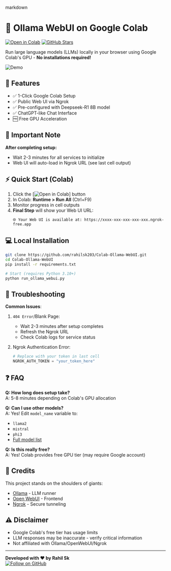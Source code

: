 markdown
# 🚀 Ollama WebUI on Google Colab

[![Open in Colab](https://img.shields.io/badge/Open%20in-Colab-F9AB00?logo=googlecolab&color=525252)](https://colab.research.google.com/drive/1PP44Wq46N8jFisKiIiHzVGgvA6XOnZ60?usp=sharing)
[![GitHub Stars](https://img.shields.io/github/stars/rahilsk203/Colab-Ollama-WebUI?style=social)](https://github.com/rahilsk203/Colab-Ollama-WebUI)

Run large language models (LLMs) locally in your browser using Google Colab's GPU - **No installations required!**

![Demo](https://github.com/rahilsk203/Colab-Ollama-WebUI/raw/main/assets/demo.gif) <!-- Update with actual demo path -->

## 🌟 Features
- ✅ 1-Click Google Colab Setup
- ✅ Public Web UI via Ngrok
- ✅ Pre-configured with Deepseek-R1 8B model
- ✅ ChatGPT-like Chat Interface
- 🆓 Free GPU Acceleration

## 🚨 Important Note
**After completing setup:**
- Wait 2-3 minutes for all services to initialize
- Web UI will auto-load in Ngrok URL (see last cell output)

## ⚡ Quick Start (Colab)
1. Click the [![Open in Colab](https://colab.research.google.com/assets/colab-badge.svg)] button
2. In Colab: **Runtime > Run All** (Ctrl+F9)
3. Monitor progress in cell outputs
4. **Final Step** will show your Web UI URL:
   ```text
   🌐 Your Web UI is available at: https://xxxx-xxx-xxx-xxx-xxx.ngrok-free.app
   ```

## 💻 Local Installation
```bash
git clone https://github.com/rahilsk203/Colab-Ollama-WebUI.git
cd Colab-Ollama-WebUI
pip install -r requirements.txt

# Start (requires Python 3.10+)
python run_ollama_webui.py
```

## 🔧 Troubleshooting
**Common Issues**:
1. `404 Error`/Blank Page:
   - Wait 2-3 minutes after setup completes
   - Refresh the Ngrok URL
   - Check Colab logs for service status

2. Ngrok Authentication Error:
   ```python
   # Replace with your token in last cell
   NGROK_AUTH_TOKEN = "your_token_here"
   ```

## ❓ FAQ
**Q: How long does setup take?**<br>
A: 5-8 minutes depending on Colab's GPU allocation

**Q: Can I use other models?**<br>
A: Yes! Edit `model_name` variable to:
- `llama2`
- `mistral`
- `phi3`
- [Full model list](https://ollama.ai/library)

**Q: Is this really free?**<br>
A: Yes! Colab provides free GPU tier (may require Google account)

## 📜 Credits
This project stands on the shoulders of giants:
- [Ollama](https://ollama.ai) - LLM runner
- [Open WebUI](https://github.com/open-webui) - Frontend
- [Ngrok](https://ngrok.com) - Secure tunneling

## ⚠️ Disclaimer
- Google Colab's free tier has usage limits
- LLM responses may be inaccurate - verify critical information
- Not affiliated with Ollama/OpenWebUI/Ngrok

---

**Developed with ❤️ by Rahil Sk**<br>
[![Follow on GitHub](https://img.shields.io/github/followers/rahilsk203?label=Follow%20%40rahilsk203&style=social)](https://github.com/rahilsk203)
```
